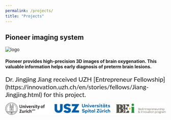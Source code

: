 ```yaml
---
permalink: /projects/
title: "Projects"
---
```

## Pioneer imaging system
![logo](logo_pioneer.png)
#### Pioneer provides high-precision 3D images of brain oxygenation. This valuable information helps early diagnosis of preterm brain lesions.
<span style="font-family:Lato; font-size:20px;">
Dr. Jingjing Jiang received UZH [Entrepreneur Fellowship](https://innovation.uzh.ch/en/stories/fellows/Jiang-Jingjing.html) for this project. 
</span>

![sponsors](assets/images/uzh_usz_bei_LOGOs_combined.png)